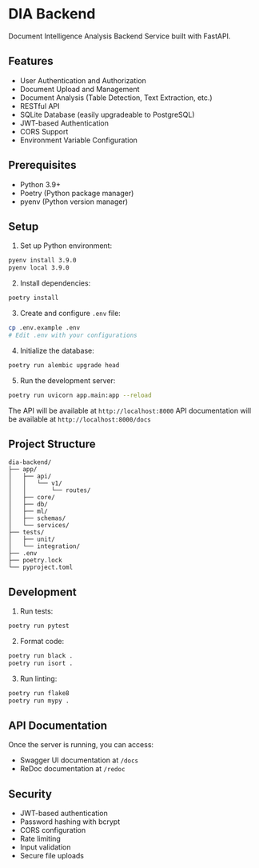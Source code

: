 # DIA Backend

Document Intelligence Analysis Backend Service built with FastAPI.

## Features

- User Authentication and Authorization
- Document Upload and Management
- Document Analysis (Table Detection, Text Extraction, etc.)
- RESTful API
- SQLite Database (easily upgradeable to PostgreSQL)
- JWT-based Authentication
- CORS Support
- Environment Variable Configuration

## Prerequisites

- Python 3.9+
- Poetry (Python package manager)
- pyenv (Python version manager)

## Setup

1. Set up Python environment:
```bash
pyenv install 3.9.0
pyenv local 3.9.0
```

2. Install dependencies:
```bash
poetry install
```

3. Create and configure `.env` file:
```bash
cp .env.example .env
# Edit .env with your configurations
```

4. Initialize the database:
```bash
poetry run alembic upgrade head
```

5. Run the development server:
```bash
poetry run uvicorn app.main:app --reload
```

The API will be available at `http://localhost:8000`
API documentation will be available at `http://localhost:8000/docs`

## Project Structure

```
dia-backend/
├── app/
│   ├── api/
│   │   └── v1/
│   │       └── routes/
│   ├── core/
│   ├── db/
│   ├── ml/
│   ├── schemas/
│   └── services/
├── tests/
│   ├── unit/
│   └── integration/
├── .env
├── poetry.lock
└── pyproject.toml
```

## Development

1. Run tests:
```bash
poetry run pytest
```

2. Format code:
```bash
poetry run black .
poetry run isort .
```

3. Run linting:
```bash
poetry run flake8
poetry run mypy .
```

## API Documentation

Once the server is running, you can access:
- Swagger UI documentation at `/docs`
- ReDoc documentation at `/redoc`

## Security

- JWT-based authentication
- Password hashing with bcrypt
- CORS configuration
- Rate limiting
- Input validation
- Secure file uploads 